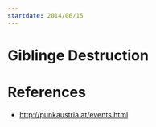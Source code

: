 ```yaml
---
startdate: 2014/06/15
---
```

# Giblinge Destruction

# References
* http://punkaustria.at/events.html
